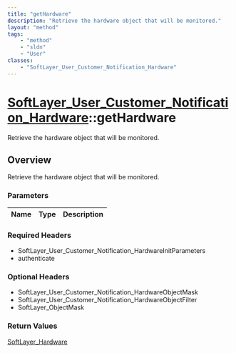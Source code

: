 ```yaml
---
title: "getHardware"
description: "Retrieve the hardware object that will be monitored."
layout: "method"
tags:
    - "method"
    - "sldn"
    - "User"
classes:
    - "SoftLayer_User_Customer_Notification_Hardware"
---
```

# [SoftLayer_User_Customer_Notification_Hardware](/reference/services/SoftLayer_User_Customer_Notification_Hardware)::getHardware

Retrieve the hardware object that will be monitored.


## Overview 
Retrieve the hardware object that will be monitored.

### Parameters 
|Name | Type | Description |
| --- | --- | --- |


### Required Headers
* SoftLayer_User_Customer_Notification_HardwareInitParameters
* authenticate

### Optional Headers
* SoftLayer_User_Customer_Notification_HardwareObjectMask
* SoftLayer_User_Customer_Notification_HardwareObjectFilter
* SoftLayer_ObjectMask

### Return Values
<a href='/reference/datatypes/SoftLayer_Hardware'>SoftLayer_Hardware </a>

